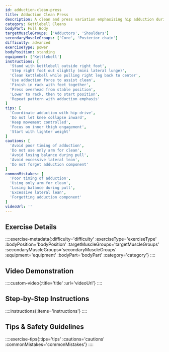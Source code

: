 ```yaml
---
id: adduction-clean-press
title: Adduction Clean Press
description: A clean and press variation emphasizing hip adduction during the movement, targeting often-neglected inner thigh muscles while developing full-body power and coordination.
category: Kettlebell Cleans
bodyPart: Full Body
targetMuscleGroups: ['Adductors', 'Shoulders']
secondaryMuscleGroups: ['Core', 'Posterior chain']
difficulty: advanced
exerciseType: power
bodyPosition: standing
equipment: ['Kettlebell']
instructions: [
  'Stand with kettlebell outside right foot',
  'Step right foot out slightly (mini lateral lunge)',
  'Clean kettlebell while pulling right leg back to center',
  'Use adduction force to assist clean',
  'Finish in rack with feet together',
  'Press overhead from stable position',
  'Lower to rack, then to start position',
  'Repeat pattern with adduction emphasis'
]
tips: [
  'Coordinate adduction with hip drive',
  'Do not let knee collapse inward',
  'Keep movement controlled',
  'Focus on inner thigh engagement',
  'Start with lighter weight'
]
cautions: [
  'Avoid poor timing of adduction',
  'Do not use only arm for clean',
  'Avoid losing balance during pull',
  'Avoid excessive lateral lean',
  'Do not forget adduction component'
]
commonMistakes: [
  'Poor timing of adduction',
  'Using only arm for clean',
  'Losing balance during pull',
  'Excessive lateral lean',
  'Forgetting adduction component'
]
videoUrl: ''
---
```


## Exercise Details

::::exercise-metadata{:difficulty='difficulty' :exerciseType='exerciseType' :bodyPosition='bodyPosition' :targetMuscleGroups='targetMuscleGroups' :secondaryMuscleGroups='secondaryMuscleGroups' :equipment='equipment' :bodyPart='bodyPart' :category='category'}
::::

## Video Demonstration

::::custom-video{:title='title' :url='videoUrl'}
::::

## Step-by-Step Instructions

::::instructions{:items='instructions'}
::::

## Tips & Safety Guidelines

::::exercise-tips{:tips='tips' :cautions='cautions' :commonMistakes='commonMistakes'}
::::

